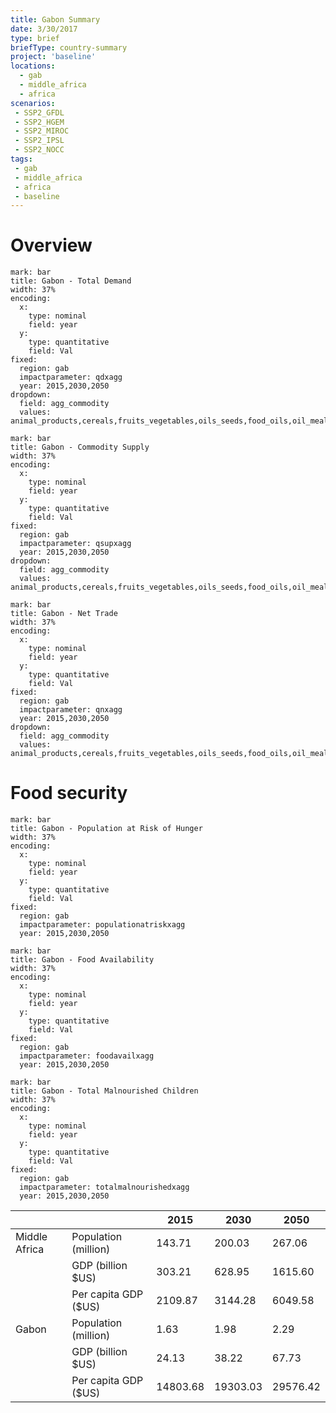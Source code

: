 ```yaml
---
title: Gabon Summary
date: 3/30/2017
type: brief
briefType: country-summary
project: 'baseline'
locations:
  - gab
  - middle_africa
  - africa
scenarios:
 - SSP2_GFDL
 - SSP2_HGEM
 - SSP2_MIROC
 - SSP2_IPSL
 - SSP2_NOCC
tags:
 - gab
 - middle_africa
 - africa
 - baseline
---
```

# Overview 

```chart
mark: bar
title: Gabon - Total Demand
width: 37%
encoding:
  x:
    type: nominal
    field: year
  y:
    type: quantitative
    field: Val
fixed:
  region: gab
  impactparameter: qdxagg
  year: 2015,2030,2050
dropdown:
  field: agg_commodity
  values: animal_products,cereals,fruits_vegetables,oils_seeds,food_oils,oil_meals,other,pulses,roots_tubers,sugar
```

```chart
mark: bar
title: Gabon - Commodity Supply
width: 37%
encoding:
  x:
    type: nominal
    field: year
  y:
    type: quantitative
    field: Val
fixed:
  region: gab
  impactparameter: qsupxagg
  year: 2015,2030,2050
dropdown:
  field: agg_commodity
  values: animal_products,cereals,fruits_vegetables,oils_seeds,food_oils,oil_meals,other,pulses,roots_tubers,sugar
```

```chart
mark: bar
title: Gabon - Net Trade
width: 37%
encoding:
  x:
    type: nominal
    field: year
  y:
    type: quantitative
    field: Val
fixed:
  region: gab
  impactparameter: qnxagg
  year: 2015,2030,2050
dropdown:
  field: agg_commodity
  values: animal_products,cereals,fruits_vegetables,oils_seeds,food_oils,oil_meals,other,pulses,roots_tubers,sugar
```

# Food security

```chart
mark: bar
title: Gabon - Population at Risk of Hunger
width: 37%
encoding:
  x:
    type: nominal
    field: year
  y:
    type: quantitative
    field: Val
fixed:
  region: gab
  impactparameter: populationatriskxagg
  year: 2015,2030,2050
```

```chart
mark: bar
title: Gabon - Food Availability
width: 37%
encoding:
  x:
    type: nominal
    field: year
  y:
    type: quantitative
    field: Val
fixed:
  region: gab
  impactparameter: foodavailxagg
  year: 2015,2030,2050
```

```chart
mark: bar
title: Gabon - Total Malnourished Children
width: 37%
encoding:
  x:
    type: nominal
    field: year
  y:
    type: quantitative
    field: Val
fixed:
  region: gab
  impactparameter: totalmalnourishedxagg
  year: 2015,2030,2050
```

|   |   | 2015 | 2030 | 2050 |
|---|---|---|---|---|
| Middle Africa | Population (million) | 143.71 | 200.03 | 267.06 |
|  | GDP (billion $US) | 303.21 | 628.95 | 1615.60 |
|  | Per capita GDP ($US) | 2109.87 | 3144.28 | 6049.58 |
| Gabon | Population (million) | 1.63 | 1.98 | 2.29 |
|  | GDP (billion $US) | 24.13 | 38.22 | 67.73 |
|  | Per capita GDP ($US) | 14803.68| 19303.03| 29576.42|